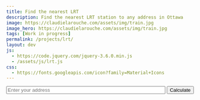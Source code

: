 ```yaml
---
title: Find the nearest LRT
description: Find the nearest LRT station to any address in Ottawa
image: https://claudielarouche.com/assets/img/train.jpg
image_hero: https://claudielarouche.com/assets/img/train.jpg
tags: [Work in progress]
permalink: /projects/lrt/
layout: dev
js:
  - https://code.jquery.com/jquery-3.6.0.min.js
  - /assets/js/lrt.js
css: 
  - https://fonts.googleapis.com/icon?family=Material+Icons
---
```


<input id="addressInput" type="text" placeholder="Enter your address" size="50">
<button onclick="findClosestStations()">Calculate</button>
<div id="results"></div>

